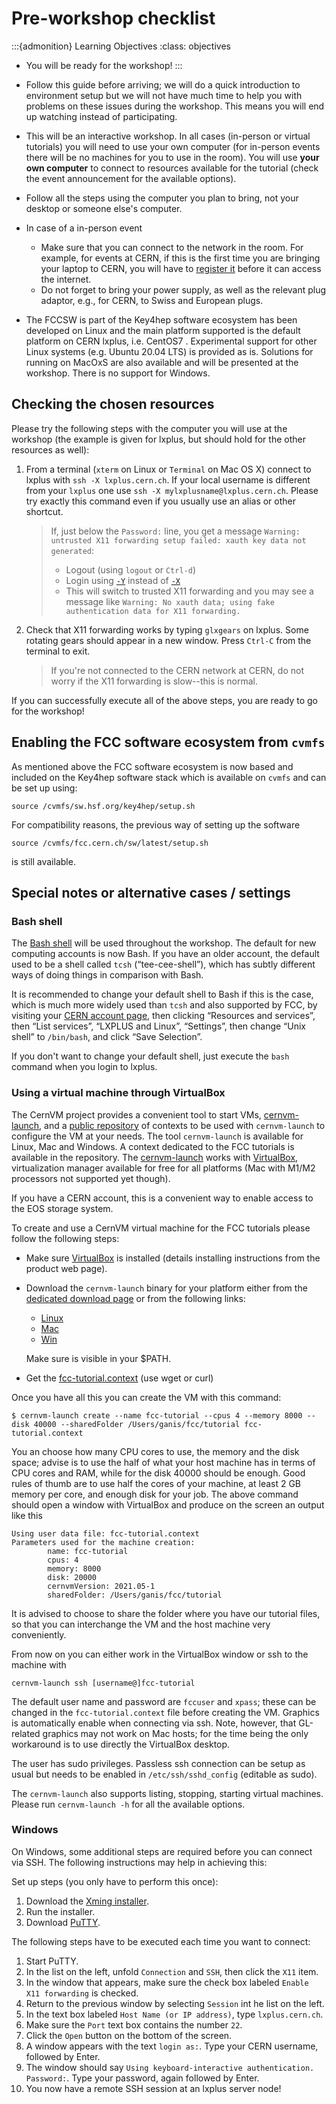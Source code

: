# Pre-workshop checklist

:::{admonition} Learning Objectives
:class: objectives

* You will be ready for the workshop!
:::


* Follow this guide before arriving; we will do a quick introduction to environment setup
but we will not have much time to help you with problems on these issues during the workshop.
This means you will end up watching instead of participating.

* This will be an interactive workshop. In all cases (in-person or virtual tutorials) you will need to use
your own computer (for in-person events there will be no machines for you to use in the room).
You will use __your own computer__ to connect to resources available for the tutorial (check the event
announcement for the available options).

* Follow all the steps using the computer you plan to bring, not
your desktop or someone else's computer.

* In case of a in-person event
   * Make sure that you can connect to the network in the room. For example, for events at CERN, if this is the first time you are bringing your laptop to CERN, you will have to [register it](https://information-technology.web.cern.ch/help/connect-your-device) before it can
access the internet.
   * Do not forget to bring your power supply, as well as the relevant plug adaptor, e.g., for CERN, to Swiss and European plugs.

* The FCCSW is part of the Key4hep software ecosystem has been developed on Linux and the main platform supported is the default platform on CERN lxplus, i.e. CentOS7 .
  Experimental support for other Linux systems (e.g. Ubuntu 20.04 LTS) is provided as is. Solutions for running on MacOxS are also available and will be presented at the workshop. There is no support for Windows.

## Checking the chosen resources

Please try the following steps with the computer you will use at the workshop (the example is given for lxplus, but should hold for the other resources as well):

1. From a terminal (`xterm` on Linux or `Terminal` on Mac OS X) connect to lxplus with `ssh -X lxplus.cern.ch`.
    If your local username is different from your `lxplus` one use `ssh -X mylxplusname@lxplus.cern.ch`.
    Please try exactly this command even if you usually use an alias or other shortcut.
    >If, just below the `Password:` line, you get a message `Warning: untrusted X11 forwarding setup failed: xauth key data not generated`:
    >* Logout (using `logout` or `Ctrl-d`)
    >* Login using [`-Y`](https://man.openbsd.org/ssh#Y) instead of [`-X`](https://man.openbsd.org/ssh#X)
    >* This will switch to trusted X11 forwarding and you may see a message like `Warning: No xauth data; using fake authentication data for X11 forwarding.`
2. Check that X11 forwarding works by typing `glxgears` on lxplus. Some rotating gears should appear in
    a new window. Press `Ctrl-C` from the terminal to exit.
    >If you're not connected to the CERN network at CERN, do not worry if the X11 forwarding is slow--this is normal.

If you can successfully execute all of the above steps, you are ready to go for
the workshop!

## Enabling the FCC software ecosystem from `cvmfs`

As mentioned above the FCC software ecosystem is now based and included on the Key4hep software stack which
is available on `cvmfs` and can be set up using:
```
source /cvmfs/sw.hsf.org/key4hep/setup.sh
```
For compatibility reasons, the previous way of setting up the software
```
source /cvmfs/fcc.cern.ch/sw/latest/setup.sh
```
is still available.

## Special notes or alternative cases / settings
### Bash shell

The [Bash shell](http://cern.ch/go/gdJ9) will be used
throughout the workshop.
The default for new computing accounts is now Bash. If you have an older
account, the default used to be a shell called `tcsh`
(“tee-cee-shell”), which has subtly different ways of doing things
in comparison with Bash.

It is recommended to change your default shell to Bash if this is the case, which is much more
widely used than `tcsh` and also supported by FCC, by visiting your
[CERN account page](https://account.cern.ch), then clicking “Resources and
services”, then “List services”, “LXPLUS and Linux”, “Settings”, then change
“Unix shell” to `/bin/bash`, and click “Save Selection”.

If you don't want to change your default shell, just execute the `bash`
command when you login to lxplus.

### Using a virtual machine through VirtualBox

The CernVM project provides a convenient tool to start VMs, [cernvm-launch](https://cernvm.cern.ch/portal/launch), and a [public repository](https://github.com/cernvm/public-contexts) of contexts to be used with `cernvm-launch` to configure the VM at your needs. The tool `cernvm-launch` is available for Linux, Mac and Windows.
A context dedicated to the FCC tutorials is available in the repository. The [cernvm-launch](https://cernvm.cern.ch/portal/launch) works with [VirtualBox](https://www.virtualbox.org/), virtualization manager available for free for all platforms (Mac with M1/M2 processors not supported yet though).

If you have a CERN account, this is a convenient way to enable access to the EOS storage system.

To create and use a CernVM virtual machine for the FCC tutorials please follow the following steps:

   * Make sure [VirtualBox](https://www.virtualbox.org/) is installed (details installing instructions from the product web page).
   * Download the `cernvm-launch` binary for your platform either from the [dedicated download page](https://ecsft.cern.ch/dist/cernvm/launch/bin/) or from the following links:
      * [Linux](https://fccsw.web.cern.ch/fccsw/utils/vm/cernvm/launch/linux/cernvm-launch)
      * [Mac](https://fccsw.web.cern.ch/fccsw/utils/vm/cernvm/launch/mac/cernvm-launch)
      * [Win](https://fccsw.web.cern.ch/fccsw/utils/vm/cernvm/launch/win/cernvm-launch)

     Make sure is visible in your $PATH.
   * Get the [fcc-tutorial.context](https://raw.githubusercontent.com/cernvm/public-contexts/master/fcc-tutorial.context) (use wget or curl)

Once you have all this you can create the VM with this command:
```
$ cernvm-launch create --name fcc-tutorial --cpus 4 --memory 8000 --disk 40000 --sharedFolder /Users/ganis/fcc/tutorial fcc-tutorial.context
```
You an choose how many CPU cores to use, the memory and the disk space; advise is to use the half of what your host machine has in terms of CPU cores and RAM, while for the disk 40000 should be enough. Good rules of thumb are to use half the cores of your machine, at least 2 GB memory per core, and enough disk for your job. The above command should open a window with VirtualBox and produce on the screen an output like this
```
Using user data file: fcc-tutorial.context
Parameters used for the machine creation:
        name: fcc-tutorial
        cpus: 4
        memory: 8000
        disk: 20000
        cernvmVersion: 2021.05-1
        sharedFolder: /Users/ganis/fcc/tutorial
```
It is advised to choose to share the folder where you have our tutorial files, so that you can interchange the VM and the host machine very conveniently.

From now on you can either work in the VirtualBox window or ssh to the machine with
```
cernvm-launch ssh [username@]fcc-tutorial
```
The default user name and password are `fccuser` and `xpass`; these can be changed in the `fcc-tutorial.context` file before creating the VM. Graphics is automatically enable when connecting via ssh. Note, however, that GL-related graphics may not work on Mac hosts; for the time being the only workaround is to use directly the VirtualBox desktop.

The user has sudo privileges. Passless ssh connection can be setup as usual but needs to be enabled in `/etc/ssh/sshd_config` (editable as sudo).

The `cernvm-launch` also supports listing, stopping, starting virtual machines. Please run `cernvm-launch -h` for all the available options.

### Windows

On Windows, some additional steps are required before you can connect via SSH.
The following instructions may help in achieving this:

Set up steps (you only have to perform this once):

1. Download the [Xming installer](https://sourceforge.net/projects/xming/files/latest/download).
2. Run the installer.
3. Download [PuTTY](https://the.earth.li/~sgtatham/putty/latest/x86/putty.exe).

The following steps have to be executed each time you want to connect:

1. Start PuTTY.
2. In the list on the left, unfold `Connection` and `SSH`, then click the `X11` item.
3. In the window that appears, make sure the check box labeled `Enable X11 forwarding` is checked.
4. Return to the previous window by selecting `Session` int he list on the left.
5. In the text box labeled `Host Name (or IP address)`, type `lxplus.cern.ch`.
6. Make sure the `Port` text box contains the number `22`.
7. Click the `Open` button on the bottom of the screen.
8. A window appears with the text `login as:`. Type your CERN username, followed by Enter.
9. The window should say `Using keyboard-interactive authentication. Password:`. Type your password, again followed by Enter.
10. You now have a remote SSH session at an lxplus server node!
